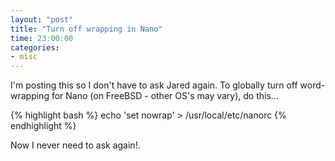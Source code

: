 ```yaml
---
layout: "post"
title: "Turn off wrapping in Nano"
time: 23:00:00
categories:
- misc
---
```

I'm posting this so I don't have to ask Jared again. To globally turn off word-wrapping for Nano (on FreeBSD - other OS's may vary), do this...

{% highlight bash %}
echo 'set nowrap' &gt; /usr/local/etc/nanorc
{% endhighlight %}

Now I never need to ask again!.